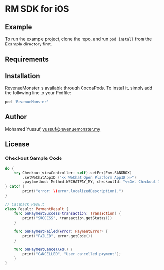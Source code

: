 # RM SDK for iOS

<!-- [![CI Status](https://img.shields.io/travis/myussufz/RevenueMonster.svg?style=flat)](https://travis-ci.org/myussufz/RevenueMonster)
[![Version](https://img.shields.io/cocoapods/v/RevenueMonster.svg?style=flat)](https://cocoapods.org/pods/RevenueMonster)
[![License](https://img.shields.io/cocoapods/l/RevenueMonster.svg?style=flat)](https://cocoapods.org/pods/RevenueMonster)
[![Platform](https://img.shields.io/cocoapods/p/RevenueMonster.svg?style=flat)](https://cocoapods.org/pods/RevenueMonster) -->

## Example

To run the example project, clone the repo, and run `pod install` from the Example directory first.

## Requirements

## Installation

RevenueMonster is available through [CocoaPods](https://cocoapods.org). To install
it, simply add the following line to your Podfile:

```ruby
pod 'RevenueMonster'
```

## Author

Mohamed Yussuf, yussuf@revenuemonster.my

## License
### Checkout Sample Code
```swift
do {
	try Checkout(viewController: self).setEnv(Env.SANDBOX)
		.setWeChatAppID	("<< WeChat Open Platform AppID >>")
		.pay(method: Method.WECHATPAY_MY, checkoutId: "<<Get Checkout Id from API>>", result: Result())
} catch {
		print("error: \(error.localizedDescription).")
}

// Callback Result
class Result: PaymentResult {
	func onPaymentSuccess(transaction: Transaction) {
		print("SUCCESS", transaction.getStatus())
	}

	func onPaymentFailed(error: PaymentError) {
		print("FAILED", error.getCode())
	}

	func onPaymentCancelled() {
		print("CANCELLED", "User cancelled payment");
	}
}
```
